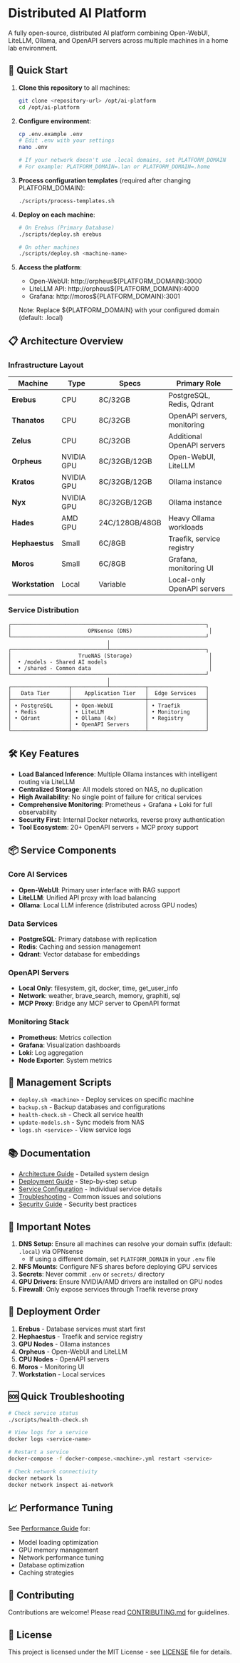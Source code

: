 # Distributed AI Platform

A fully open-source, distributed AI platform combining Open-WebUI, LiteLLM, Ollama, and OpenAPI servers across multiple machines in a home lab environment.

## 🚀 Quick Start

1. **Clone this repository** to all machines:
   ```bash
   git clone <repository-url> /opt/ai-platform
   cd /opt/ai-platform
   ```

2. **Configure environment**:
   ```bash
   cp .env.example .env
   # Edit .env with your settings
   nano .env
   
   # If your network doesn't use .local domains, set PLATFORM_DOMAIN
   # For example: PLATFORM_DOMAIN=.lan or PLATFORM_DOMAIN=.home
   ```

3. **Process configuration templates** (required after changing PLATFORM_DOMAIN):
   ```bash
   ./scripts/process-templates.sh
   ```

3. **Deploy on each machine**:
   ```bash
   # On Erebus (Primary Database)
   ./scripts/deploy.sh erebus

   # On other machines
   ./scripts/deploy.sh <machine-name>
   ```

4. **Access the platform**:
   - Open-WebUI: http://orpheus${PLATFORM_DOMAIN}:3000
   - LiteLLM API: http://orpheus${PLATFORM_DOMAIN}:4000
   - Grafana: http://moros${PLATFORM_DOMAIN}:3001
   
   Note: Replace ${PLATFORM_DOMAIN} with your configured domain (default: .local)

## 📋 Architecture Overview

### Infrastructure Layout

| Machine | Type | Specs | Primary Role |
|---------|------|-------|--------------|
| **Erebus** | CPU | 8C/32GB | PostgreSQL, Redis, Qdrant |
| **Thanatos** | CPU | 8C/32GB | OpenAPI servers, monitoring |
| **Zelus** | CPU | 8C/32GB | Additional OpenAPI servers |
| **Orpheus** | NVIDIA GPU | 8C/32GB/12GB | Open-WebUI, LiteLLM |
| **Kratos** | NVIDIA GPU | 8C/32GB/12GB | Ollama instance |
| **Nyx** | NVIDIA GPU | 8C/32GB/12GB | Ollama instance |
| **Hades** | AMD GPU | 24C/128GB/48GB | Heavy Ollama workloads |
| **Hephaestus** | Small | 6C/8GB | Traefik, service registry |
| **Moros** | Small | 6C/8GB | Grafana, monitoring UI |
| **Workstation** | Local | Variable | Local-only OpenAPI servers |

### Service Distribution

```
┌─────────────────────────────────────────────────────────────┐
│                        OPNsense (DNS)                        │
└─────────────────────────────────────────────────────────────┘
                               │
┌──────────────────────────────┴──────────────────────────────┐
│                     TrueNAS (Storage)                        │
│  • /models - Shared AI models                                │
│  • /shared - Common data                                     │
└─────────────────────────────────────────────────────────────┘
                               │
┌──────────────────┬───────────┴───────────┬──────────────────┐
│   Data Tier      │    Application Tier   │  Edge Services   │
├──────────────────┼───────────────────────┼──────────────────┤
│ • PostgreSQL     │ • Open-WebUI          │ • Traefik        │
│ • Redis          │ • LiteLLM             │ • Monitoring     │
│ • Qdrant         │ • Ollama (4x)         │ • Registry       │
│                  │ • OpenAPI Servers     │                  │
└──────────────────┴───────────────────────┴──────────────────┘
```

## 🛠️ Key Features

- **Load Balanced Inference**: Multiple Ollama instances with intelligent routing via LiteLLM
- **Centralized Storage**: All models stored on NAS, no duplication
- **High Availability**: No single point of failure for critical services
- **Comprehensive Monitoring**: Prometheus + Grafana + Loki for full observability
- **Security First**: Internal Docker networks, reverse proxy authentication
- **Tool Ecosystem**: 20+ OpenAPI servers + MCP proxy support

## 📦 Service Components

### Core AI Services
- **Open-WebUI**: Primary user interface with RAG support
- **LiteLLM**: Unified API proxy with load balancing
- **Ollama**: Local LLM inference (distributed across GPU nodes)

### Data Services
- **PostgreSQL**: Primary database with replication
- **Redis**: Caching and session management
- **Qdrant**: Vector database for embeddings

### OpenAPI Servers
- **Local Only**: filesystem, git, docker, time, get_user_info
- **Network**: weather, brave_search, memory, graphiti, sql
- **MCP Proxy**: Bridge any MCP server to OpenAPI format

### Monitoring Stack
- **Prometheus**: Metrics collection
- **Grafana**: Visualization dashboards
- **Loki**: Log aggregation
- **Node Exporter**: System metrics

## 🔧 Management Scripts

- `deploy.sh <machine>` - Deploy services on specific machine
- `backup.sh` - Backup databases and configurations
- `health-check.sh` - Check all service health
- `update-models.sh` - Sync models from NAS
- `logs.sh <service>` - View service logs

## 📚 Documentation

- [Architecture Guide](docs/ARCHITECTURE.md) - Detailed system design
- [Deployment Guide](docs/DEPLOYMENT.md) - Step-by-step setup
- [Service Configuration](docs/SERVICES.md) - Individual service details
- [Troubleshooting](docs/TROUBLESHOOTING.md) - Common issues and solutions
- [Security Guide](docs/SECURITY.md) - Security best practices

## 🚨 Important Notes

1. **DNS Setup**: Ensure all machines can resolve your domain suffix (default: `.local`) via OPNsense
   - If using a different domain, set `PLATFORM_DOMAIN` in your `.env` file
2. **NFS Mounts**: Configure NFS shares before deploying GPU services
3. **Secrets**: Never commit `.env` or `secrets/` directory
4. **GPU Drivers**: Ensure NVIDIA/AMD drivers are installed on GPU nodes
5. **Firewall**: Only expose services through Traefik reverse proxy

## 🔄 Deployment Order

1. **Erebus** - Database services must start first
2. **Hephaestus** - Traefik and service registry
3. **GPU Nodes** - Ollama instances
4. **Orpheus** - Open-WebUI and LiteLLM
5. **CPU Nodes** - OpenAPI servers
6. **Moros** - Monitoring UI
7. **Workstation** - Local services

## 🆘 Quick Troubleshooting

```bash
# Check service status
./scripts/health-check.sh

# View logs for a service
docker logs <service-name>

# Restart a service
docker-compose -f docker-compose.<machine>.yml restart <service>

# Check network connectivity
docker network ls
docker network inspect ai-network
```

## 📈 Performance Tuning

See [Performance Guide](docs/PERFORMANCE.md) for:
- Model loading optimization
- GPU memory management
- Network performance tuning
- Database optimization
- Caching strategies

## 🤝 Contributing

Contributions are welcome! Please read [CONTRIBUTING.md](docs/CONTRIBUTING.md) for guidelines.

## 📄 License

This project is licensed under the MIT License - see [LICENSE](LICENSE) file for details.
